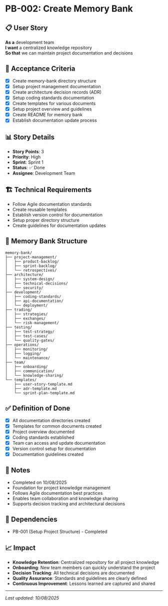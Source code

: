 # PB-002: Create Memory Bank

## 📋 User Story
**As a** development team  
**I want** a centralized knowledge repository  
**So that** we can maintain project documentation and decisions

## 🎯 Acceptance Criteria
- [x] Create memory-bank directory structure
- [x] Setup project management documentation
- [x] Create architecture decision records (ADR)
- [x] Setup coding standards documentation
- [x] Create templates for various documents
- [x] Setup project overview and guidelines
- [x] Create README for memory bank
- [x] Establish documentation update process

## 📊 Story Details
- **Story Points**: 3
- **Priority**: High
- **Sprint**: Sprint 1
- **Status**: ✅ Done
- **Assignee**: Development Team

## 🏗️ Technical Requirements
- Follow Agile documentation standards
- Create reusable templates
- Establish version control for documentation
- Setup proper directory structure
- Create guidelines for documentation updates

## 📁 Memory Bank Structure
```
memory-bank/
├── project-management/
│   ├── product-backlog/
│   ├── sprint-backlog/
│   └── retrospectives/
├── architecture/
│   ├── system-design/
│   ├── technical-decisions/
│   └── security/
├── development/
│   ├── coding-standards/
│   ├── api-documentation/
│   └── deployment/
├── trading/
│   ├── strategies/
│   ├── exchanges/
│   └── risk-management/
├── testing/
│   ├── test-strategy/
│   ├── test-cases/
│   └── quality-gates/
├── operations/
│   ├── monitoring/
│   ├── logging/
│   └── maintenance/
├── team/
│   ├── onboarding/
│   ├── communication/
│   └── knowledge-sharing/
└── templates/
    ├── user-story-template.md
    ├── adr-template.md
    └── sprint-plan-template.md
```

## ✅ Definition of Done
- [x] All documentation directories created
- [x] Templates for common documents created
- [x] Project overview documented
- [x] Coding standards established
- [x] Team can access and update documentation
- [x] Version control setup for documentation
- [x] Documentation guidelines created

## 📝 Notes
- Completed on 10/08/2025
- Foundation for project knowledge management
- Follows Agile documentation best practices
- Enables team collaboration and knowledge sharing
- Supports decision tracking and architectural decisions

## 🔗 Dependencies
- PB-001 (Setup Project Structure) - Completed

## 📈 Impact
- **Knowledge Retention**: Centralized repository for all project knowledge
- **Onboarding**: New team members can quickly understand the project
- **Decision Tracking**: All technical decisions are documented
- **Quality Assurance**: Standards and guidelines are clearly defined
- **Continuous Improvement**: Lessons learned are captured and shared

---
*Last updated: 10/08/2025*
